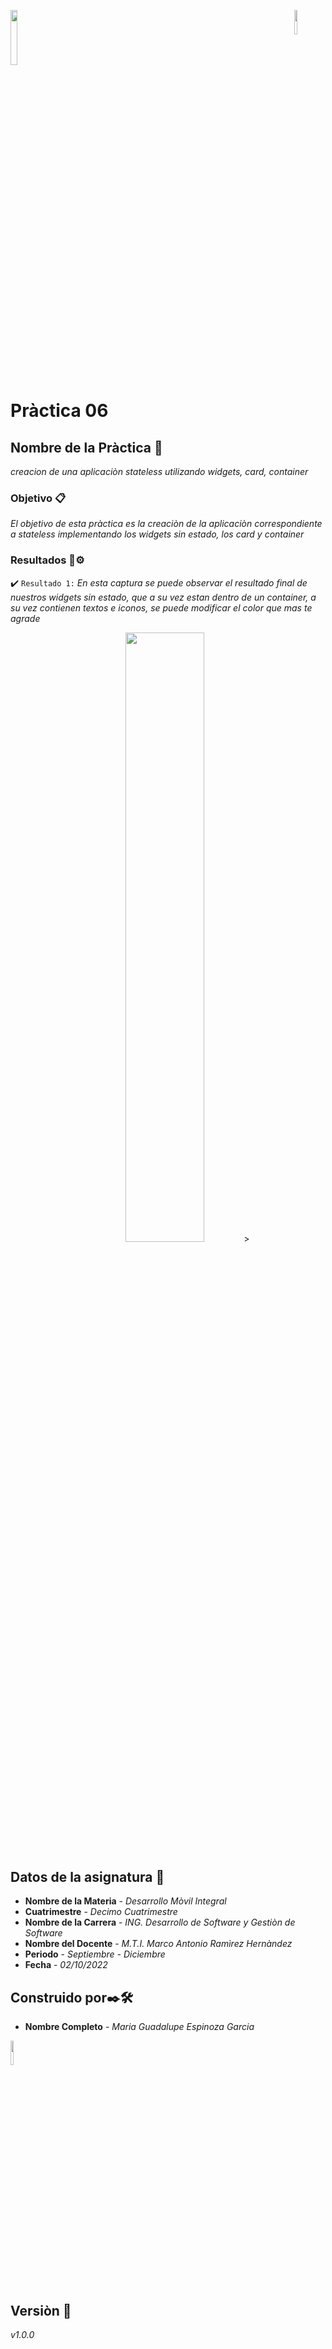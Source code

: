 
<p align="left"><img src="https://user-images.githubusercontent.com/107955084/193476504-34163066-49d8-4491-b9ab-f4483c647d8e.jpeg" width="10%" align="right"><img src="https://user-images.githubusercontent.com/107955084/193477064-e11fd08e-bbf9-41d5-a065-75d38b05ce2c.jpg" width="15%"     
 />  
                     </p>


<p align="center"> <h1> Pràctica 06</h1></p>

## Nombre de la Pràctica 🚀

_creacion de una aplicaciòn stateless utilizando widgets, card, container_


### Objetivo 📋

_El objetivo de esta pràctica es la creaciòn de la aplicaciòn correspondiente a stateless implementando los widgets sin estado, los card y container_

### Resultados 🔧⚙️



:heavy_check_mark: `Resultado 1:` _En esta captura se puede observar el resultado final de nuestros widgets sin estado, que a su vez estan dentro de un container, a su vez contienen textos e iconos, se puede modificar el color que mas te agrade_

<p align="center"><img src="https://user-images.githubusercontent.com/107955084/193704621-0eed827c-2865-4781-ad21-e49b0a1f8ca8.png" width="50%"/>></p>






## Datos de la asignatura 📖


* **Nombre de la Materia** - *Desarrollo Mòvil Integral*
* **Cuatrimestre** - *Decimo Cuatrimestre*
* **Nombre de la Carrera** - *ING. Desarrollo de Software y Gestiòn de Software*
* **Nombre del Docente** - *M.T.I. Marco Antonio Ramìrez Hernàndez*
* **Periodo** - *Septiembre - Diciembre*
* **Fecha** - *02/10/2022*




## Construido por✒️🛠️


* **Nombre Completo** - *Maria Guadalupe Espinoza Garcia*
<p align="left"><img src="https://user-images.githubusercontent.com/107955084/193477951-13aed67f-cab9-47f7-9a3e-a281afda8235.jpg" width="10%"/></p>

## Versiòn 📌

_v1.0.0_
